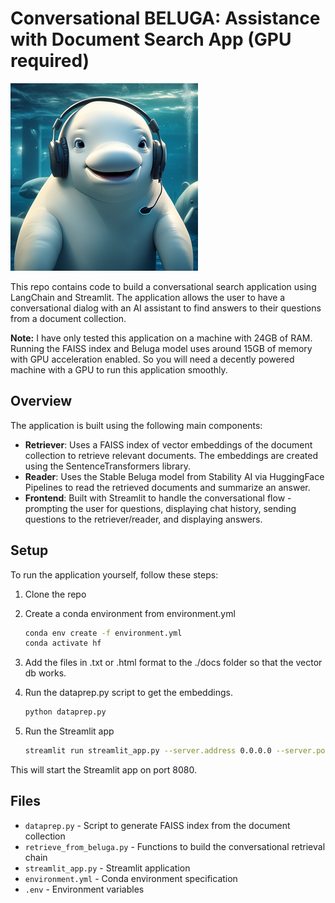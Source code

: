 # Conversational BELUGA: Assistance with Document Search App (GPU required)

<img src="stablebeluga.png">

This repo contains code to build a conversational search application using LangChain and Streamlit. The application allows the user to have a conversational dialog with an AI assistant to find answers to their questions from a document collection.

**Note:** I have only tested this application on a machine with 24GB of RAM. Running the FAISS index and Beluga model uses around 15GB of memory with GPU acceleration enabled. So you will need a decently powered machine with a GPU to run this application smoothly.

## Overview

The application is built using the following main components:

- **Retriever**: Uses a FAISS index of vector embeddings of the document collection to retrieve relevant documents. The embeddings are created using the SentenceTransformers library.
- **Reader**: Uses the Stable Beluga model from Stability AI via HuggingFace Pipelines to read the retrieved documents and summarize an answer.
- **Frontend**: Built with Streamlit to handle the conversational flow - prompting the user for questions, displaying chat history, sending questions to the retriever/reader, and displaying answers.

## Setup

To run the application yourself, follow these steps:

1. Clone the repo
    
2. Create a conda environment from environment.yml
    
    ```bash
    conda env create -f environment.yml
    conda activate hf
    ```
    
3. Add the files in .txt or .html format to the ./docs folder so that the vector db works.
    
4. Run the dataprep.py script to get the embeddings.

    ```bash
    python dataprep.py
    ```
    
5. Run the Streamlit app
    
    ```bash
    streamlit run streamlit_app.py --server.address 0.0.0.0 --server.port 8080 --server.fileWatcherType none --browser.gatherUsageStats False
    ```
    

This will start the Streamlit app on port 8080.

## Files

- `dataprep.py` - Script to generate FAISS index from the document collection
- `retrieve_from_beluga.py` - Functions to build the conversational retrieval chain
- `streamlit_app.py` - Streamlit application
- `environment.yml` - Conda environment specification
- `.env` - Environment variables
